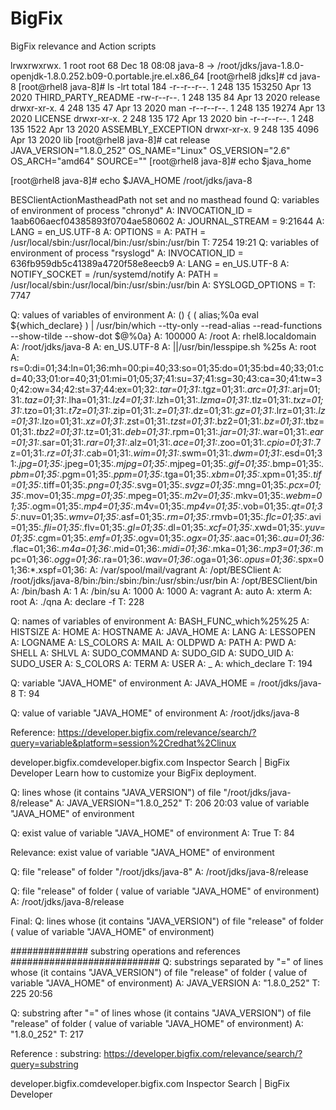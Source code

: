 # BigFix
BigFix relevance and Action scripts


lrwxrwxrwx. 1 root root       68 Dec 18 08:08 java-8 -> /root/jdks/java-1.8.0-openjdk-1.8.0.252.b09-0.portable.jre.el.x86_64
[root@rhel8 jdks]# cd java-8
[root@rhel8 java-8]# ls -lrt
total 184
-r--r--r--. 1 248 135 153250 Apr 13  2020 THIRD_PARTY_README
-rw-r--r--. 1 248 135     84 Apr 13  2020 release
drwxr-xr-x. 4 248 135     47 Apr 13  2020 man
-r--r--r--. 1 248 135  19274 Apr 13  2020 LICENSE
drwxr-xr-x. 2 248 135    172 Apr 13  2020 bin
-r--r--r--. 1 248 135   1522 Apr 13  2020 ASSEMBLY_EXCEPTION
drwxr-xr-x. 9 248 135   4096 Apr 13  2020 lib
[root@rhel8 java-8]# cat release
JAVA_VERSION="1.8.0_252"
OS_NAME="Linux"
OS_VERSION="2.6"
OS_ARCH="amd64"
SOURCE=""
[root@rhel8 java-8]# echo $java_home

[root@rhel8 java-8]# echo $JAVA_HOME
/root/jdks/java-8



BESClientActionMastheadPath not set and no masthead found
Q: variables of environment of process "chronyd"
A: INVOCATION_ID = 1aab606aecf04385893f0704ae580602
A: JOURNAL_STREAM = 9:21644
A: LANG = en_US.UTF-8
A: OPTIONS =
A: PATH = /usr/local/sbin:/usr/local/bin:/usr/sbin:/usr/bin
T: 7254
19:21
Q: variables of environment of process "rsyslogd"
A: INVOCATION_ID = 636fb959db5c41389a4720f58e8eecb9
A: LANG = en_US.UTF-8
A: NOTIFY_SOCKET = /run/systemd/notify
A: PATH = /usr/local/sbin:/usr/local/bin:/usr/sbin:/usr/bin
A: SYSLOGD_OPTIONS =
T: 7747


Q: values  of variables of environment
A: () {  ( alias;%0a eval ${which_declare} ) | /usr/bin/which --tty-only --read-alias --read-functions --show-tilde --show-dot $@%0a}
A: 100000
A: /root
A: rhel8.localdomain
A: /root/jdks/java-8
A: en_US.UTF-8
A: ||/usr/bin/lesspipe.sh %25s
A: root
A: rs=0:di=01;34:ln=01;36:mh=00:pi=40;33:so=01;35:do=01;35:bd=40;33;01:cd=40;33;01:or=40;31;01:mi=01;05;37;41:su=37;41:sg=30;43:ca=30;41:tw=30;42:ow=34;42:st=37;44:ex=01;32:*.tar=01;31:*.tgz=01;31:*.arc=01;31:*.arj=01;31:*.taz=01;31:*.lha=01;31:*.lz4=01;31:*.lzh=01;31:*.lzma=01;31:*.tlz=01;31:*.txz=01;31:*.tzo=01;31:*.t7z=01;31:*.zip=01;31:*.z=01;31:*.dz=01;31:*.gz=01;31:*.lrz=01;31:*.lz=01;31:*.lzo=01;31:*.xz=01;31:*.zst=01;31:*.tzst=01;31:*.bz2=01;31:*.bz=01;31:*.tbz=01;31:*.tbz2=01;31:*.tz=01;31:*.deb=01;31:*.rpm=01;31:*.jar=01;31:*.war=01;31:*.ear=01;31:*.sar=01;31:*.rar=01;31:*.alz=01;31:*.ace=01;31:*.zoo=01;31:*.cpio=01;31:*.7z=01;31:*.rz=01;31:*.cab=01;31:*.wim=01;31:*.swm=01;31:*.dwm=01;31:*.esd=01;31:*.jpg=01;35:*.jpeg=01;35:*.mjpg=01;35:*.mjpeg=01;35:*.gif=01;35:*.bmp=01;35:*.pbm=01;35:*.pgm=01;35:*.ppm=01;35:*.tga=01;35:*.xbm=01;35:*.xpm=01;35:*.tif=01;35:*.tiff=01;35:*.png=01;35:*.svg=01;35:*.svgz=01;35:*.mng=01;35:*.pcx=01;35:*.mov=01;35:*.mpg=01;35:*.mpeg=01;35:*.m2v=01;35:*.mkv=01;35:*.webm=01;35:*.ogm=01;35:*.mp4=01;35:*.m4v=01;35:*.mp4v=01;35:*.vob=01;35:*.qt=01;35:*.nuv=01;35:*.wmv=01;35:*.asf=01;35:*.rm=01;35:*.rmvb=01;35:*.flc=01;35:*.avi=01;35:*.fli=01;35:*.flv=01;35:*.gl=01;35:*.dl=01;35:*.xcf=01;35:*.xwd=01;35:*.yuv=01;35:*.cgm=01;35:*.emf=01;35:*.ogv=01;35:*.ogx=01;35:*.aac=01;36:*.au=01;36:*.flac=01;36:*.m4a=01;36:*.mid=01;36:*.midi=01;36:*.mka=01;36:*.mp3=01;36:*.mpc=01;36:*.ogg=01;36:*.ra=01;36:*.wav=01;36:*.oga=01;36:*.opus=01;36:*.spx=01;36:*.xspf=01;36:
A: /var/spool/mail/vagrant
A: /opt/BESClient
A: /root/jdks/java-8/bin:/bin:/sbin:/bin:/usr/sbin:/usr/bin
A: /opt/BESClient/bin
A: /bin/bash
A: 1
A: /bin/su
A: 1000
A: 1000
A: vagrant
A: auto
A: xterm
A: root
A: ./qna
A: declare -f
T: 228

Q: names of  variables of environment
A: BASH_FUNC_which%25%25
A: HISTSIZE
A: HOME
A: HOSTNAME
A: JAVA_HOME
A: LANG
A: LESSOPEN
A: LOGNAME
A: LS_COLORS
A: MAIL
A: OLDPWD
A: PATH
A: PWD
A: SHELL
A: SHLVL
A: SUDO_COMMAND
A: SUDO_GID
A: SUDO_UID
A: SUDO_USER
A: S_COLORS
A: TERM
A: USER
A: _
A: which_declare
T: 194


Q: variable "JAVA_HOME" of environment
A: JAVA_HOME = /root/jdks/java-8
T: 94

Q: value of  variable "JAVA_HOME" of environment
A: /root/jdks/java-8

Reference: https://developer.bigfix.com/relevance/search/?query=variable&platform=session%2Credhat%2Clinux


developer.bigfix.comdeveloper.bigfix.com
Inspector Search | BigFix Developer
Learn how to customize your BigFix deployment.



Q: lines whose (it contains "JAVA_VERSION") of file "/root/jdks/java-8/release"
A: JAVA_VERSION="1.8.0_252"
T: 206
20:03
value of  variable "JAVA_HOME" of environment



Q: exist value of  variable "JAVA_HOME" of environment
A: True
T: 84

Relevance:
exist value of  variable "JAVA_HOME" of environment

Q: file "release" of folder "/root/jdks/java-8"
A: /root/jdks/java-8/release


Q:  file "release" of folder ( value of  variable "JAVA_HOME" of environment)
A: /root/jdks/java-8/release

Final:
Q: lines whose (it contains "JAVA_VERSION") of  file "release" of folder ( value of  variable "JAVA_HOME" of environment)

############## substring operations and references ###########################
Q: substrings separated by "=" of lines whose (it contains "JAVA_VERSION") of  file "release" of folder ( value of  variable "JAVA_HOME" of environment)
A: JAVA_VERSION
A: "1.8.0_252"
T: 225
20:56

Q: substring after "="  of lines whose (it contains "JAVA_VERSION") of  file "release" of folder ( value of  variable "JAVA_HOME" of environment)
A: "1.8.0_252"
T: 217

Reference : substring: https://developer.bigfix.com/relevance/search/?query=substring

developer.bigfix.comdeveloper.bigfix.com
Inspector Search | BigFix Developer

